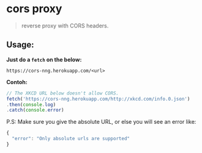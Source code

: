 
# cors proxy 

> reverse proxy with CORS headers.


## Usage:

__Just do a `fetch` on the below:__

```
https://cors-nng.herokuapp.com/<url>
```

__Contoh:__

```js
// The XKCD URL below doesn't allow CORS.
fetch('https://cors-nng.herokuapp.com/http://xkcd.com/info.0.json')
.then(console.log)
.catch(console.error)
```

P.S: Make sure you give the absolute URL, or else you will see an error like:

```js
{
  "error": "Only absolute urls are supported"
}
```


